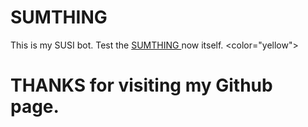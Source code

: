 # SUMTHING
This is my SUSI bot. Test the
<a href="https://skills.susi.ai/botbuilder/botwizard?name=Sumthing&amp;language=en&amp;group=Social">
  SUMTHING
</a>
now itself.
<color="yellow"><h1>THANKS for visiting my Github page.</h1></color>
